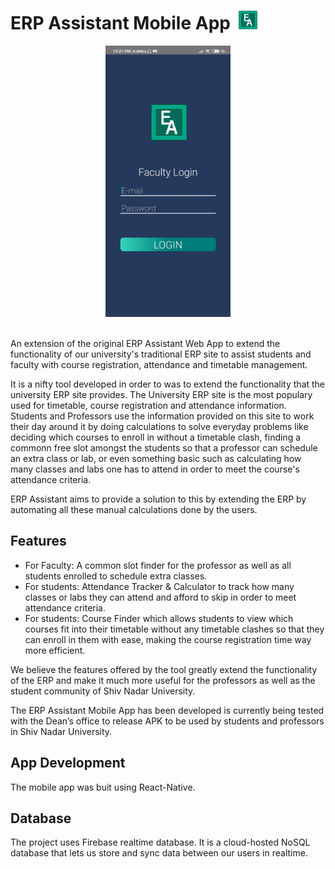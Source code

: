 # ERP Assistant Mobile App  <img src="https://github.com/rishikadwarak/ERP-Assistant/blob/master/erpasst_logo.png" alt="drawing" width="30"/>

<p align="center">
  <img src="https://github.com/rishikadwarak/ERP-Assistant-Mobile-App/blob/master/erp_mobile_pic.jpeg" alt="drawing" width="200" />
</p>

\
An extension of the original ERP Assistant Web App to extend the functionality of our university's traditional ERP site to assist students and faculty with course registration, attendance and timetable management.

It is a nifty tool developed in order to was to extend the functionality that the university ERP site provides. The University ERP site is the most populary used for timetable, course registration and attendance information. Students and Professors use the information provided on this site to work their day around it by doing calculations to solve everyday problems like deciding which courses to enroll in without a timetable clash, finding a commonn free slot amongst the students so that a professor can schedule an extra class or lab, or even something basic such as calculating how many classes and labs one has to attend in order to meet the course's attendance criteria.

ERP Assistant aims to provide a solution to this by extending the ERP by automating all these manual calculations done by the users.

## Features
- For Faculty: A common slot finder for the professor as well as all students enrolled to schedule extra classes.
- For students: Attendance Tracker & Calculator to track how many classes or labs they can attend and afford to skip in order to meet attendance criteria.
- For students: Course Finder which allows students to view which courses fit into their timetable without any timetable clashes so that they can enroll in them with ease, making the course registration time way more efficient.
 
We believe the features offered by the tool greatly extend the functionality of the ERP and make it much more useful for the professors as well as the student community of Shiv Nadar University. 

The ERP Assistant Mobile App has been developed is currently being tested with the Dean’s office to release APK to be used by students and professors in Shiv Nadar University. 

## App Development

The mobile app was buit using React-Native.

## Database

The project uses Firebase realtime database. It is a cloud-hosted NoSQL database that lets us store and sync data between our users in realtime.
